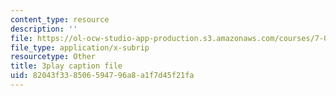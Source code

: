 ```yaml
---
content_type: resource
description: ''
file: https://ol-ocw-studio-app-production.s3.amazonaws.com/courses/7-01sc-fundamentals-of-biology-fall-2011/82043f338506594796a8a1f7d45f21fa_zQfcPQpKZUk.vtt
file_type: application/x-subrip
resourcetype: Other
title: 3play caption file
uid: 82043f33-8506-5947-96a8-a1f7d45f21fa
---
```


